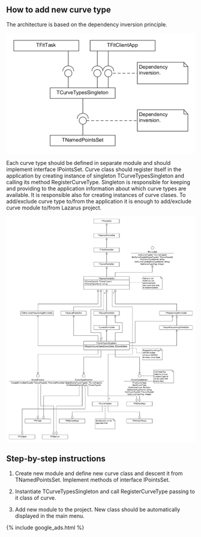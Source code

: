 ## How to add new curve type

The architecture is based on the dependency inversion principle. 

![Curve types hierarchy](assets/images/PointsSetsHierarchy.png)

Each curve type should be defined in separate module and should implement interface IPointsSet. Curve class should register itself in the application by creating instance of singleton TCurveTypesSingleton and calling its method RegisterCurveType. Singleton is responsible for keeping and providing to the application information about which curve types are available. It is responsible also for creating instances of curve clases. To add/exclude curve type to/from the application it is enough to add/exclude curve module to/from Lazarus project.

![Diagram](assets/images/ExtendingPointsSets.png)

## Step-by-step instructions

1. Create new module and define new curve class and descent it from TNamedPointsSet. Implement methods of interface IPointsSet.

1. Instantiate TCurveTypesSingleton and call RegisterCurveType passing to it class of curve.

1. Add new module to the project. New class should be automatically displayed in the main menu.

{% include google_ads.html %}
